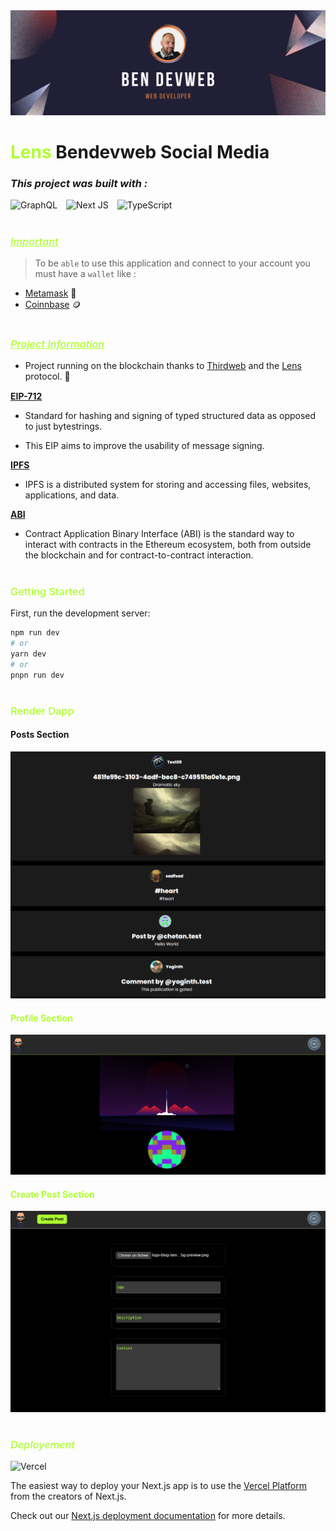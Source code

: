 <img src="./public/assets/blog-banner.png" />

<div style="margin-bottom: 35px;"></div>

# <span style="color: greenyellow;">**Lens**</span> Bendevweb Social Media

### _This project was built with :_

<div style="margin-bottom: 15px;"></div>

![GraphQL](https://img.shields.io/badge/-GraphQL-E10098?style=for-the-badge&logo=graphql&logoColor=white) <span style="margin-left: 10px;"></span> ![Next JS](https://img.shields.io/badge/Next-black?style=for-the-badge&logo=next.js&logoColor=white) <span style="margin-left: 10px;"></span> ![TypeScript](https://img.shields.io/badge/typescript-%23007ACC.svg?style=for-the-badge&logo=typescript&logoColor=white)

#

### <span style="color: greenyellow; font-weight: 500; text-decoration: underline">_Important_</span>

> To be `able` to use this application and connect to your account you must have a `wallet` like :

- [Metamask](https://metamask.com) 🦊
- [Coinnbase](https://coinbase.com) 🪙

#

### <span style="color: greenyellow; font-weight: 500; text-decoration: underline">_Project Information_</span>

- Project running on the blockchain thanks to [Thirdweb](https://thirdweb.com) and the [Lens](https://docs.lens.xyz/docs) protocol. 🌿

<div style="margin-top: 15px;"></div>

[**EIP-712**](https://eips.ethereum.org/EIPS/eip-712)

- Standard for hashing and signing of typed structured data as opposed to just bytestrings.

- This EIP aims to improve the usability of message signing.

[**IPFS**](https://docs.ipfs.tech/concepts/what-is-ipfs/#decentralization)

- IPFS is a distributed system for storing and accessing files, websites, applications, and data.

[**ABI**](https://solidity-fr.readthedocs.io/fr/latest/abi-spec.html#:~:text=The%20Contract%20Application%20Binary%20Interface%20%28ABI%29%20is%20the,to%20its%20type%2C%20as%20described%20in%20this%20specification.)

- Contract Application Binary Interface (ABI) is the standard way to interact with contracts in the Ethereum ecosystem, both from outside the blockchain and for contract-to-contract interaction.

#

### <span style="color: greenyellow; font-weight: 500;">Getting Started</span>

First, run the development server:

```bash
npm run dev
# or
yarn dev
# or
pnpn run dev
```

#

### <div style="color: greenyellow; font-weight: 500; margin-bottom: 15px;">Render Dapp</div>

#### **Posts Section**

<div style="margin-bottom: 10px;"></div>

<img src="./public/assets/readme/bendevweb-social-media-lens-protocol.png" />

<div style="margin: 20px 0px;"></div>

#### <span style="color: greenyellow;">**Profile Section**</span>

<div style="margin-bottom: 10px;"></div>

<img src="./public/assets/readme/profile-render-lens-protocol.png" />

<div style="margin-bottom: 10px;"></div>

#### <span style="color: greenyellow;">**Create Post Section**</span>

<div style="margin-bottom: 18px;"></div>

<img src="./public/assets/readme/lens-Bendevweb-createPost.png" />

#

### <span style="color: greenyellow; font-weight: 500;">_Deployement_</span>

![Vercel](https://img.shields.io/badge/vercel-%23000000.svg?style=for-the-badge&logo=vercel&logoColor=white)

The easiest way to deploy your Next.js app is to use the [Vercel Platform](https://vercel.com/new?utm_medium=default-template&filter=next.js&utm_source=create-next-app&utm_campaign=create-next-app-readme) from the creators of Next.js.

Check out our [Next.js deployment documentation](https://nextjs.org/docs/deployment) for more details.
